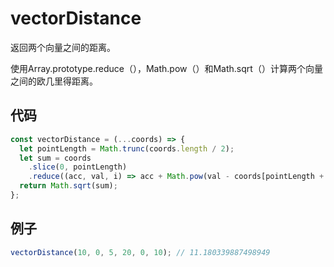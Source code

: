 # vectorDistance

返回两个向量之间的距离。

使用Array.prototype.reduce（），Math.pow（）和Math.sqrt（）计算两个向量之间的欧几里得距离。

## 代码

```js
const vectorDistance = (...coords) => {
  let pointLength = Math.trunc(coords.length / 2);
  let sum = coords
    .slice(0, pointLength)
    .reduce((acc, val, i) => acc + Math.pow(val - coords[pointLength + i], 2), 0);
  return Math.sqrt(sum);
};
```

## 例子

```js
vectorDistance(10, 0, 5, 20, 0, 10); // 11.180339887498949
```
